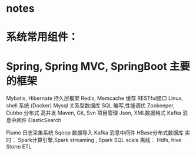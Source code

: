 # notes

# 系统常用组件：
# Spring, Spring MVC, SpringBoot  主要的框架
Mybatis, Hibernate  持久层框架
Redis, Memcache 缓存
RESTful接口
Linux, shell 系统 (Docker)
Mysql 关系型数据库
SQL 编写,性能调优
Zookeeper, Dubbo 分布式
高并发
Maven, Git, Svn  项目管理
Json, XML数据格式
Kafka  消息中间件
ElasticSearch

Flume 日志采集系统
Sqoop 数据导入
Kafka 消息中间件
HBase分布式数据库
实时：
    Spark计算引擎,Spark streaming , Spark SQL
    scala
离线：
    Hdfs, hive
Storm
ETL
